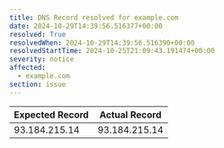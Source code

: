 ```yaml
---
title: DNS Record resolved for example.com
date: 2024-10-29T14:39:56.516377+00:00
resolved: True
resolvedWhen: 2024-10-29T14:39:56.516390+00:00
resolvedStartTime: 2024-10-25T21:09:43.191474+00:00
severity: notice
affected:
  - example.com
section: issue
---
```


| Expected Record  | Actual Record  |
|------------------|----------------|
| 93.184.215.14 | 93.184.215.14 |
